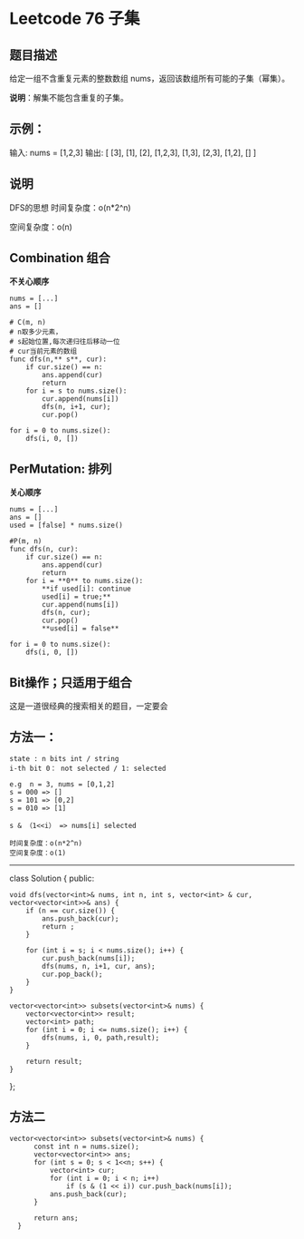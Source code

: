 # Leetcode 76 子集

## 题目描述
给定一组不含重复元素的整数数组 nums，返回该数组所有可能的子集（幂集）。

**说明**：解集不能包含重复的子集。

## 示例：
输入: nums = [1,2,3]
输出:
[
  [3],
  [1],
  [2],
  [1,2,3],
  [1,3],
  [2,3],
  [1,2],
  []
]

## 说明
DFS的思想
时间复杂度：o(n*2^n)

空间复杂度：o(n)

## Combination 组合
**不关心顺序**

	nums = [...]
	ans = []

	# C(m, n)
	# n取多少元素，
    # s起始位置,每次递归往后移动一位
	# cur当前元素的数组
	func dfs(n,** s**, cur):
		if cur.size() == n:
			ans.append(cur)
			return 
		for i = s to nums.size():
			cur.append(nums[i])
			dfs(n, i+1, cur);
			cur.pop()

	for i = 0 to nums.size():
		dfs(i, 0, []) 


## PerMutation: 排列
**关心顺序**

	nums = [...]
	ans = []
	used = [false] * nums.size()

	#P(m, n)
	func dfs(n, cur):
		if cur.size() == n:
			ans.append(cur)
			return 
		for i = **0** to nums.size():
			**if used[i]: continue
			used[i] = true;**
			cur.append(nums[i])
			dfs(n, cur);
			cur.pop()
			**used[i] = false**

	for i = 0 to nums.size():
		dfs(i, 0, []) 



## Bit操作；只适用于组合

这是一道很经典的搜索相关的题目，一定要会 
## 方法一：
    
    state : n bits int / string
	i-th bit 0： not selected / 1: selected
	
	e.g  n = 3, nums = [0,1,2]
	s = 000 => []
	s = 101 => [0,2]
	s = 010 => [1]

	s & （1<<i） => nums[i] selected

	时间复杂度：o(n*2^n)  
	空间复杂度：o(1)

---
class Solution {
public:
    
    void dfs(vector<int>& nums, int n, int s, vector<int> & cur, vector<vector<int>>& ans) {
        if (n == cur.size()) {
            ans.push_back(cur);
            return ;
        }
        
        for (int i = s; i < nums.size(); i++) {
            cur.push_back(nums[i]);
            dfs(nums, n, i+1, cur, ans);
            cur.pop_back();
        }
    }
    
    vector<vector<int>> subsets(vector<int>& nums) {
        vector<vector<int>> result;
        vector<int> path;
        for (int i = 0; i <= nums.size(); i++) {
            dfs(nums, i, 0, path,result);
        }
        
        return result;
    }
};

## 方法二

    vector<vector<int>> subsets(vector<int>& nums) {
          const int n = nums.size();
          vector<vector<int>> ans;
          for (int s = 0; s < 1<<n; s++) {
              vector<int> cur;
              for (int i = 0; i < n; i++)
                  if (s & (1 << i)) cur.push_back(nums[i]); 
              ans.push_back(cur);
          }
          
          return ans;
      }










